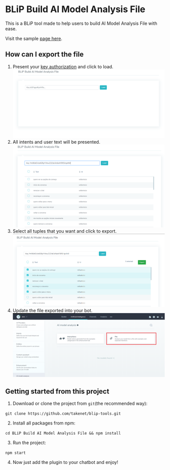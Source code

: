 # BLiP Build AI Model Analysis File

 This is a BLiP tool made to help users to build  AI Model Analysis File with ease.

 Visit the sample [page here](https://blip-build-ai-model-analysis-file.netlify.app).

## How can I export the file

1. Present your [key authorization](https://help.blip.ai/docs/en/api-sdks/como-encontrar-a-api-key-do-meu-bot/#docsNav) and click to load.
![](./images/1.png)
2. All intents and user text will be presented.
![](./images/2.png)
3. Select all tuples that you want and click to export.
![](./images/3.png)
4. Update the file exported into your bot.
![](./images/4.png)

## Getting started from this project

1. Download or clone the project from `git`(the recommended way):

`git clone https://github.com/takenet/blip-tools.git`

2. Install all packages from npm:

`cd BLiP Build AI Model Analysis File && npm install`

3. Run the project:

`npm start`

4. Now just add the plugin to your chatbot and enjoy!


